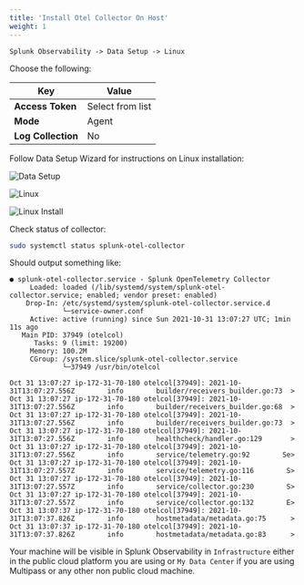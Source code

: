 ```yaml
---
title: 'Install Otel Collector On Host'
weight: 1
---
```


`Splunk Observability -> Data Setup -> Linux`

Choose the following:

| Key | Value |
| ----- | ---- |
| **Access Token** | Select from list |
| **Mode** | Agent |
| **Log Collection** | No |  

Follow Data Setup Wizard for instructions on Linux installation:

![Data Setup](../../../images/03-datasetup.png)

![Linux](../../../images/04-datasetup-linux.png)

![Linux Install](../../../images/05-datasetup-linuxinstall.png)

Check status of collector:

```bash
sudo systemctl status splunk-otel-collector
```

Should output something like:

```
● splunk-otel-collector.service - Splunk OpenTelemetry Collector
     Loaded: loaded (/lib/systemd/system/splunk-otel-collector.service; enabled; vendor preset: enabled)
    Drop-In: /etc/systemd/system/splunk-otel-collector.service.d
             └─service-owner.conf
     Active: active (running) since Sun 2021-10-31 13:07:27 UTC; 1min 11s ago
   Main PID: 37949 (otelcol)
      Tasks: 9 (limit: 19200)
     Memory: 100.2M
     CGroup: /system.slice/splunk-otel-collector.service
             └─37949 /usr/bin/otelcol

Oct 31 13:07:27 ip-172-31-70-180 otelcol[37949]: 2021-10-31T13:07:27.556Z        info        builder/receivers_builder.go:73  >
Oct 31 13:07:27 ip-172-31-70-180 otelcol[37949]: 2021-10-31T13:07:27.556Z        info        builder/receivers_builder.go:68  >
Oct 31 13:07:27 ip-172-31-70-180 otelcol[37949]: 2021-10-31T13:07:27.556Z        info        builder/receivers_builder.go:73  >
Oct 31 13:07:27 ip-172-31-70-180 otelcol[37949]: 2021-10-31T13:07:27.556Z        info        healthcheck/handler.go:129       >
Oct 31 13:07:27 ip-172-31-70-180 otelcol[37949]: 2021-10-31T13:07:27.556Z        info        service/telemetry.go:92        Se>
Oct 31 13:07:27 ip-172-31-70-180 otelcol[37949]: 2021-10-31T13:07:27.557Z        info        service/telemetry.go:116        S>
Oct 31 13:07:27 ip-172-31-70-180 otelcol[37949]: 2021-10-31T13:07:27.557Z        info        service/collector.go:230        S>
Oct 31 13:07:27 ip-172-31-70-180 otelcol[37949]: 2021-10-31T13:07:27.557Z        info        service/collector.go:132        E>
Oct 31 13:07:37 ip-172-31-70-180 otelcol[37949]: 2021-10-31T13:07:37.826Z        info        hostmetadata/metadata.go:75      >
Oct 31 13:07:37 ip-172-31-70-180 otelcol[37949]: 2021-10-31T13:07:37.826Z        info        hostmetadata/metadata.go:83      >
```

Your machine will be visible in Splunk Observability in `Infrastructure` either in the public cloud platform you are using or `My Data Center` if you are using Multipass or any other non public cloud machine.